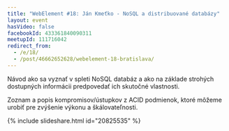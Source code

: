 ```yaml
---
title: "WebElement #18: Ján Kmeťko - NoSQL a distribuované databázy"
layout: event
hasVideo: false
facebookId: 433361840090311
meetupId: 111716042
redirect_from:
  - /e/18/
  - /post/46662652628/webelement-18-bratislava/
---
```


Návod ako sa vyznať v spleti NoSQL databáz a ako na základe strohých dostupných informácii predpovedať ich skutočné vlastnosti.

Zoznam a popis kompromisov/ústupkov z ACID podmienok, ktoré môžeme urobiť pre zvýšenie výkonu a škálovateľnosti.

{% include slideshare.html id="20825535" %}